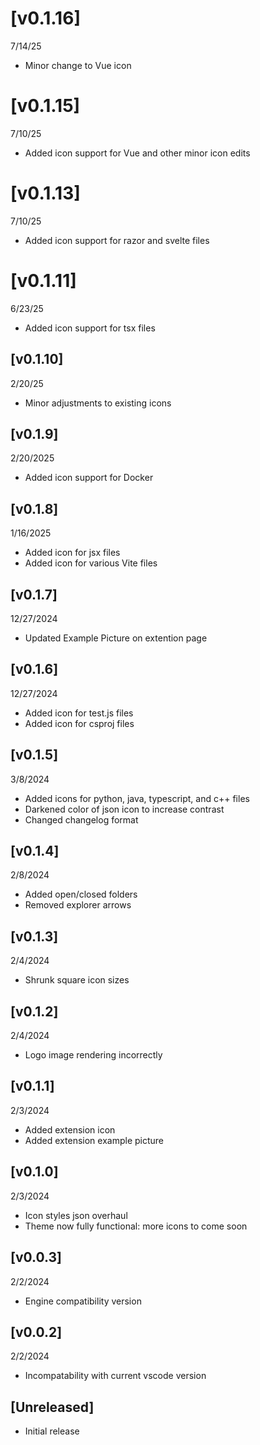 # [v0.1.16]
7/14/25

- Minor change to Vue icon


# [v0.1.15]
7/10/25

- Added icon support for Vue and other minor icon edits


# [v0.1.13]
7/10/25

- Added icon support for razor and svelte files


# [v0.1.11]
6/23/25

- Added icon support for tsx files


## [v0.1.10]

2/20/25

- Minor adjustments to existing icons


## [v0.1.9]
2/20/2025

- Added icon support for Docker


## [v0.1.8]
1/16/2025

- Added icon for jsx files
- Added icon for various Vite files


## [v0.1.7]
12/27/2024

- Updated Example Picture on extention page


## [v0.1.6]
12/27/2024

- Added icon for test.js files
- Added icon for csproj files


## [v0.1.5]
3/8/2024

- Added icons for python, java, typescript, and c++ files
- Darkened color of json icon to increase contrast
- Changed changelog format


## [v0.1.4]
2/8/2024

- Added open/closed folders
- Removed explorer arrows


## [v0.1.3]
2/4/2024

- Shrunk square icon sizes



## [v0.1.2]
2/4/2024

- Logo image rendering incorrectly



## [v0.1.1]
2/3/2024

- Added extension icon
- Added extension example picture



## [v0.1.0]
2/3/2024

- Icon styles json overhaul
- Theme now fully functional: more icons to come soon



## [v0.0.3]
2/2/2024

- Engine compatibility version



## [v0.0.2]
2/2/2024

- Incompatability with current vscode version



## [Unreleased]

- Initial release